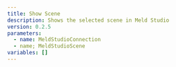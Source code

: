 ```yaml
---
title: Show Scene
description: Shows the selected scene in Meld Studio
version: 0.2.5
parameters:
  - name: MeldStudioConnection
  - name; MeldStudioScene
variables: []
---
```

